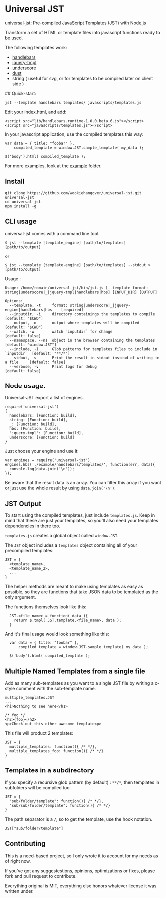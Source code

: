 # Universal JST

universal-jst: Pre-compiled JavaScript Templates (JST) with Node.js

Transform a set of HTML or template files into javascript functions
ready to be used.

The following templates work:

* [handlebars](http://handlebarsjs.com/)
* [jquery-tmpl](http://api.jquery.com/jquery.tmpl/)
* [underscore](http://documentcloud.github.com/underscore/#template)
* [dust](http://akdubya.github.com/dustjs/)
* string ( useful for svg, or for templates to be compiled later on client side )


## Quick-start:

    jst --template handlebars templates/ javascripts/templates.js

Edit your index.html, and add:

    <script src="lib/handlebars.runtime-1.0.0.beta.6.js"></script>
    <script src="javascripts/templates.js"></script>

In your javascript application, use the compiled templates this way:

    var data = { title: "foobar" },
        compiled_template = window.JST.sample_template( my_data );

    $('body').html( compiled_template );

For more examples, look at the [example](universal-jst/tree/master/example) folder.

## Install

    git clone https://github.com/wookiehangover/universal-jst.git universal-jst
    cd universal-jst
    npm install -g

## CLI usage

universal-jst comes with a command line tool.

    $ jst --template [template_engine] [path/to/templates] [path/to/output]

or

    $ jst --template [template-engine] [path/to/templates] --stdout > [path/to/output]

Usage :

    Usage: /home/romain/universal-jst/bin/jst.js [--template format: string|underscore|_|jquery-tmpl|handlebars|hbs] [INPUT_DIR] [OUTPUT]

    Options:
      --template, -t     format: string|underscore|_|jquery-engine|handlebars|hbs    [required]
      --inputdir, -i     directory containings the templates to compile              [default: "$CWD"]
      --output, -o       output where templates will be compiled                     [default: "$CWD"]
      --watch, -w        watch `inputdir` for change                                 [default: false]
      --namespace, --ns  object in the browser containing the templates              [default: "window.JST"]
      --include, -I      Glob patterns for templates files to include in `inputdir`  [default: "**/*"]
      --stdout, -s       Print the result in stdout instead of writing in a file     [default: false]
      --verbose, -v      Print logs for debug                                        [default: false]

## Node usage.

Universal-JST export a list of engines.

    require('universal-jst')
    {
      handlebars: [Function: build],
      string: [Function: build],
      _: [Function: build],
      hbs: [Function: build],
      'jquery-tmpl': [Function: build],
      underscore: [Function: build]
    }

Just choose your engine and use it:

    var engines = require('universal-jst')
    engines.hbs('./example/handlebars/templates/', function(err, data){
      console.log(data.join('\n'));
    });

Be aware that the result data is an array. You can filter this array if
you want or just use the whole result by using `data.join('\n')`.


## JST Output

To start using the compiled templates, just include `templates.js`. Keep
in mind that these are just your templates, so you'll also need your templates dependencies in there too.

`templates.js` creates a global object called `window.JST`.

The `JST` object includes a `templates` object containing all of your
precompiled templates:

    JST = {
      <template_name>,
      <template_name_2>,
      ...
    }

The helper methods are meant to make using templates as easy as
possible, so they are functions that take JSON data to be templated as
the only argument.

The functions themselves look like this:

      JST.<file_name> = function( data ){
        return $.tmpl( JST.template.<file_name>, data );
      }

And it's final usage would look something like this:

      var data = { title: "foobar" },
          compiled_template = window.JST.sample_template( my_data );

      $('body').html( compiled_template );


## Multiple Named Templates from a single file

Add as many sub-templates as you want to a single JST file by writing a
c-style comment with the sub-template name.

    multiple_templates.JST
    ---
    <hi>Nothing to see here</h1>

    /* foo */
    <h2>{foo}</h2>
    <p>Check out this other awesome template<p>

This file will product 2 templates:

    JST = {
      multiple_templates: function(){ /* */},
      multiple_templates_foo: function(){ /* */}
    }

## Templates in a subdirectory

If you specify a recursive glob pattern (by default) : `**/*`, then
templates in subfolders will be compiled too.

    JST = {
      "sub/folder/template": function(){ /* */},
      "sub/sub/folder/template": function(){ /* */}
    }

The path separator is a `/`, so to get the template, use the hook
notation.

    JST["sub/folder/template"]

## Contributing

This is a need-based project, so I only wrote it to account for my
needs as of right now.

If you've got any suggestestions, opinions, optimizations or fixes,
please fork and pull request to contribute.

Everything original is MIT, everything else honors whatever license it
was written under.
